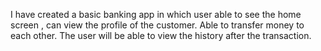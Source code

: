 I have created a basic banking app in which user able to see the home screen , can view the profile of the customer. 
Able  to transfer money to each other. The user will be able to view the history after the transaction.
